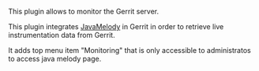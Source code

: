 This plugin allows to monitor the Gerrit server.

This plugin integrates [JavaMelody](https://code.google.com/p/javamelody) in
Gerrit in order to retrieve live instrumentation data from Gerrit.

It adds top menu item "Monitoring" that is only accessible to administratos
to access java melody page.
